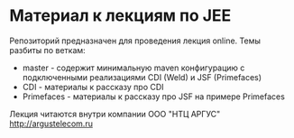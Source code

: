 # Материал к лекциям по JEE
Репозиторий предназначен для проведения лекция online. Темы разбиты по веткам:

* master - содержит минимальную maven конфигурацию c подключенными реализациями CDI (Weld) и JSF (Primefaces)
* CDI - материалы к рассказу про CDI
* Primefaces - материалы к рассказу про JSF на примере Primefaces

Лекция читаются внутри компании ООО "НТЦ АРГУС" http://argustelecom.ru
